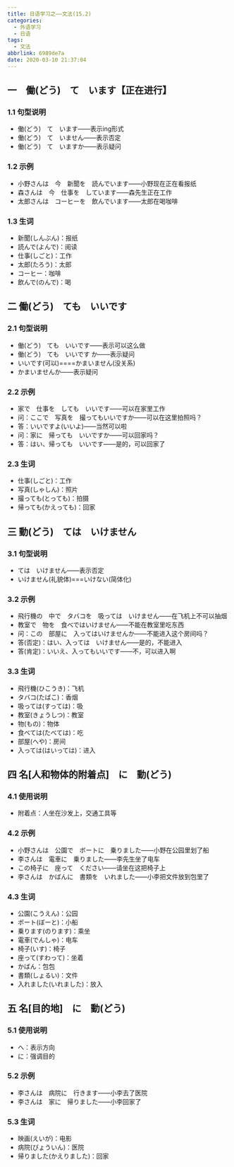 ```yaml
---
title: 日语学习之——文法(15.2)
categories:
  - 外语学习
  - 日语
tags:
  - 文法
abbrlink: 6989de7a
date: 2020-03-10 21:37:04
---
```

## 一　働(どう)　て　います【正在进行】

### 1.1 句型说明

* 働(どう)　て　います——表示ing形式
* 働(どう)　て　いません——表示否定
* 働(どう)　て　いますか——表示疑问

<!--more-->

### 1.2 示例

* 小野さんは　今　新聞を　読んでいます——小野现在正在看报纸
* 森さんは　今　仕事を　しています——森先生正在工作
* 太郎さんは　コーヒーを　飲んでいます——太郎在喝咖啡

### 1.3 生词

* 新聞(しんぶん)：报纸
* 読んで(よんで)：阅读
* 仕事(しごと)：工作
* 太郎(たろう)：太郎
* コーヒー：咖啡
* 飲んで(のんで)：喝

## 二 働(どう)　ても　いいです

### 2.1 句型说明

* 働(どう)　ても　いいです——表示可以这么做
* 働(どう)　ても　いいです か——表示疑问
* いいです(可以)====かまいません(没关系)
* かまいませんか——表示疑问

### 2.2 示例

* 家で　仕事を　しても　いいです——可以在家里工作
* 问：ここで　写真を　撮ってもいいですか——可以在这里拍照吗？
* 答：いいですよ(いいよ)——当然可以啦
* 问：家に　帰っても　いいですか——可以回家吗？
* 答：はい、帰っても　いいです——是的，可以回家了

### 2.3 生词

* 仕事(しごと)：工作
* 写真(しゃしん)：照片
* 撮っても(とっても)：拍摄
* 帰っても(かえっても)：回家

## 三 動(どう)　ては　いけません

### 3.1 句型说明

* ては　いけません——表示否定
* いけません(礼貌体)===いけない(简体化)

### 3.2 示例

* 飛行機の　中で　タバコを　吸っては　いけません——在飞机上不可以抽烟
* 教室で　物を　食べではいけません——不能在教室里吃东西
* 问：この　部屋に　入ってはいけませんか——不能进入这个房间吗？
* 答(否定)：はい、入っては　いけません——是的，不能进入
* 答(肯定)：いいえ、入ってもいいです——不，可以进入啊

### 3.3 生词

* 飛行機(ひこうき)：飞机
* タバコ(たばこ)：香烟
* 吸っては(すっては)：吸
* 教室(きょうしつ)：教室
* 物(もの)：物体
* 食べては(たべては)：吃
* 部屋(へや)：房间
* 入っては(はいっては)：进入

## 四 名[人和物体的附着点]　に　動(どう)

### 4.1 使用说明

* 附着点：人坐在沙发上，交通工具等

### 4.2 示例

* 小野さんは　公園で　ボートに　乗りました——小野在公园里划了船
* 李さんは　電車に　乗りました——李先生坐了电车
* この椅子に　座って　ください——请坐在这把椅子上
* 李さんは　かばんに　書類を　いれました——小李把文件放到包里了

### 4.3 生词

* 公園(こうえん)：公园
* ボート(ぼーと)：小船
* 乗ります(のります)：乘坐
* 電車(でんしゃ)：电车
* 椅子(いす)：椅子
* 座って(すわって)：坐着
* かばん：包包
* 書類(しょるい)：文件
* 入れました(いれました)：放入

## 五 名[目的地]　に　動(どう)

### 5.1 使用说明

* へ：表示方向
* に：强调目的

### 5.2 示例

* 李さんは　病院に　行きます——小李去了医院
* 李さんは　家に　帰りました——小李回家了

### 5.3 生词

* 映画(えいが)：电影
* 病院(びょういん)：医院
* 帰りました(かえりました)：回家